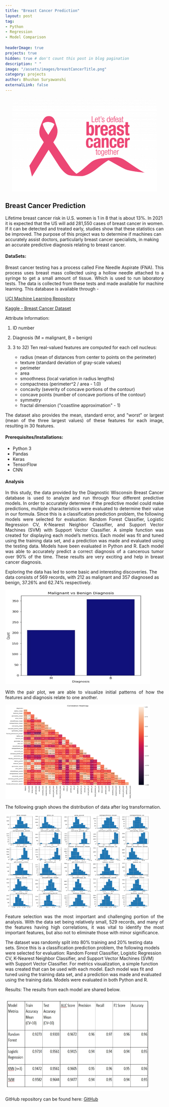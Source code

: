```yaml
---
title: "Breast Cancer Prediction"
layout: post
tag: 
- Python
- Regression
- Model Comparison 

headerImage: true
projects: true
hidden: true # don't count this post in blog pagination
description: " "
image: "/assets/images/breastCancerTitle.png"
category: projects
author: Bhushan Suryawanshi 
externalLink: false
---
```


<p align="center">
  <img width="460" height="300" src="/assets/images/breastCancerTitle.png">
</p>

## Breast Cancer Prediction
<p align='justify'>

Lifetime breast cancer risk in U.S. women is 1 in 8 that is about 13%. In 2021 it is expected 
that the US will add 281,550 cases of breast cancer in women. If it can be detected and treated 
early, studies show that these statistics can be improved. The purpose of this project was to 
determine if machines can accurately assist doctors, particularly breast cancer specialists, in 
making an accurate predictive diagnosis relating to breast cancer. 
</p>

#### DataSets:

<p align='justify'>
Breast cancer testing has a process called Fine Needle Aspirate (FNA). This process uses breast mass collected using a hollow needle attached to a syringe to get a small amount of tissue. Which is used to run laboratory tests. The data is collected from these tests and made available for machine learning. This database is available through - 
</p>

[UCI Machine Learning Repository](https://archive.ics.uci.edu/ml/datasets/Breast+Cancer+Wisconsin+%28Diagnostic%29)

[Kaggle - Breast Cancer Dataset](https://www.kaggle.com/uciml/breast-cancer-wisconsin-data)

Attribute Information:

1. ID number

2. Diagnosis (M = malignant, B = benign)

3. 3 to 32) Ten real-valued features are computed for each cell nucleus:

    - radius (mean of distances from center to points on the perimeter)
    - texture (standard deviation of gray-scale values)
    - perimeter
    - area
    - smoothness (local variation in radius lengths)
    - compactness (perimeter^2 / area - 1.0)
    - concavity (severity of concave portions of the contour)
    - concave points (number of concave portions of the contour)
    - symmetry
    - fractal dimension ("coastline approximation" - 1)

<p align='justify'>
The dataset also provides the mean, standard error, and "worst" or largest (mean of the three largest values) of these features for each image, resulting in 30 features. 
</p>

#### Prerequisites/Installations:
- Python 3
- Pandas
- Keras
- TensorFlow
- CNN

#### Analysis

<p align='justify'>
In this study, the data provided by the Diagnostic Wisconsin Breast Cancer database is used to 
analyze and run through four different predictive models. In order to accurately determine if 
the predictive model could make predictions, multiple characteristics were evaluated to 
determine their value in our formula. Since this is a classification prediction problem, 
the following models were selected for evaluation: Random Forest Classifier, Logistic Regression CV, K-Nearest Neighbor 
Classifier, and Support Vector Machines (SVM) with Support Vector Classifier. A simple function was created for 
displaying each model’s metrics. Each model was fit and tuned using the training data set, and a prediction was made 
and evaluated using the testing data. Models have been evaluated in Python and R. Each model was able to accurately 
predict a correct diagnosis of a cancerous tumor over 90% of the time. These results are very exciting and help in 
breast cancer diagnosis. 

Exploring the data has led to some basic and interesting discoveries. The data consists of 569 records, with 212 as 
malignant and 357 diagnosed as benign, 37.26% and 62.74% respectively.  
</p>


<img width="460" height="300" src="/assets/images/Bar%20Graph.jpg">


<p align='justify'>
With the pair plot, we are able to visualize initial patterns of how the features and diagnosis relate to one another. 
</p>


<img width="460" height="300" src="/assets/images/original%20data%20correlation.png">


<p align='justify'>
The following graph shows the distribution of data after log transformation. 
</p>


<img width="460" height="300" src="/assets/images/log_histogram.png">


<p align='justify'>
Feature selection was the most important and challenging portion of the analysis. With the data set being relatively 
small, 529 records, and many of the features having high correlations, it was vital to identify the most important 
features, but also not to eliminate those with minor significance.

The dataset was randomly split into 80% training and 20% testing data sets. Since this is a classification prediction problem, the following models were selected for evaluation: Random Forest Classifier, Logistic Regression CV, K-Nearest Neighbor Classifier, and Support Vector Machines (SVM) with Support Vector Classifier. For metrics visualization, a simple function was created that can be used with each model. Each model was fit and tuned using the training data set, and a prediction was made and evaluated using the training data. Models were evaluated in both Python and R.

Results: The results from each model are shared below. 
</p>


<img width="460" height="300" src="/assets/images/BreastCancerResults.jpg">
  

GitHub repository can be found here: [GitHub](https://github.com/BhushanGitHub/bhushanGitHub.github.io/tree/main/Projects/breast_cancer_prediction)  
